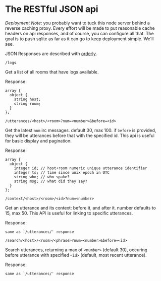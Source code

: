 # The RESTful JSON api

*Deployment Note*: you probably want to tuck this node server behind a
reverse caching proxy.  Every effort will be made to put reasonable
cache headers on api responses, and of course, you can configure all
that.  The goal is to push sqlite as far as it can go to keep deployment
simple.  We'll see.

JSON Responses are described with [orderly](http://orderly-json.org).

`/logs`

Get a list of all rooms that have logs available.

Response:

    array {
      object {
        string host;
        string room;
      }
    };

`/utterances/<host>/<room>?num=<number>&before=<id>`

Get the latest `num` irc messages.  default 30, max 100.  if `before`
is provided, they will be utterances before that with the specified
id.  This api is useful for basic display and pagination.

Response:

    array {
      object {
        integer id; // host+room numeric unique utterance identifier
        integer ts; // time since unix epoch in UTC
        string who; // who spake?
        string msg; // what did they say?
      }
    };

`/context/<host>/<room>/<id>?num=<number>`


Get an utterance and its context: <number> before it, and <number>
after it.  number defaults to 15, max 50.  This API is useful for
linking to specific utterances.

Response:

    same as `/utterances/' response

`/search/<host>/<room>/<phrase>?num=<number>&before=<id>`

Search utterances, returning a max of `<number>` (default 30), occuring before utterance with specified `<id>` (default, most recent utterance).

Response:

    same as `/utterances/' response
